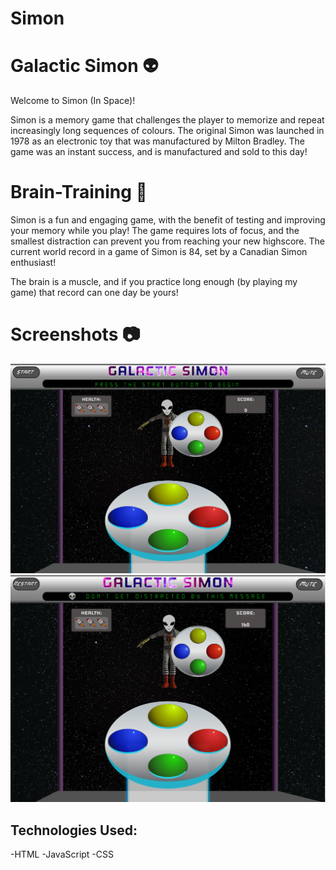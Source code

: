 # Simon
# Galactic Simon :alien:

Welcome to Simon (In Space)!

Simon is a memory game that challenges the player to memorize and repeat increasingly long sequences of colours. The original Simon was launched in 1978 as an electronic toy that was manufactured by Milton Bradley. The game was an instant success, and is manufactured and sold to this day!

# Brain-Training :muscle:
Simon is a fun and engaging game, with the benefit of testing and improving your memory while you play! The game requires lots of focus, and the smallest distraction can prevent you from reaching your new highscore. The current world record in a game of Simon is 84, set by a Canadian Simon enthusiast! 

The brain is a muscle, and if you practice long enough (by playing my game) that record can one day be yours!

# Screenshots :camera:
![Alt text](https://github.com/mattl999/Simon/blob/gh-pages/assets/Photos/Simon1.png?raw=true)
![Alt text](https://github.com/mattl999/Simon/blob/gh-pages/assets/Photos/Simon2.png?raw=true)

## Technologies Used:
-HTML
-JavaScript
-CSS
